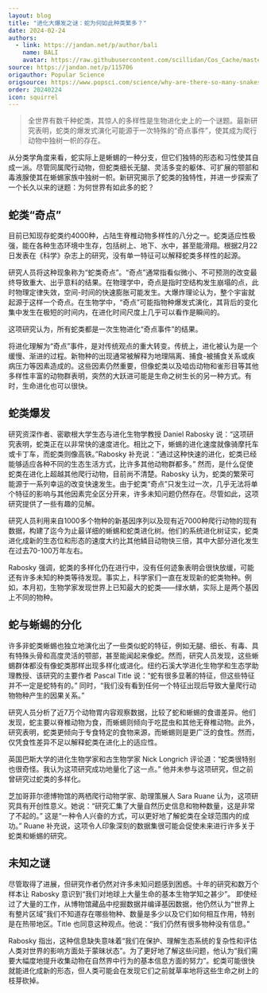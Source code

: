 ```yaml
---
layout: blog
title: "进化大爆发之谜：蛇为何如此种类繁多？"
date: 2024-02-24
authors:
  - link: https://jandan.net/p/author/bali
    name: BALI
    avatar: https://raw.githubusercontent.com/scillidan/Cos_Cache/master/avater/jin.png
source: https://jandan.net/p/115706
origauthor: Popular Science
origsource: https://www.popsci.com/science/why-are-there-so-many-snakes/
order: 20240224
icon: squirrel
---
```


> 全世界有数千种蛇类，其惊人的多样性是生物进化史上的一个谜题。最新研究表明，蛇类的爆发式演化可能源于一次特殊的“奇点事件”，使其成为爬行动物中独树一帜的存在。

从分类学角度来看，蛇实际上是蜥蜴的一种分支，但它们独特的形态和习性使其自成一派。尽管同属爬行动物，但蛇类细长无腿、灵活多变的躯体、可扩展的颚部和毒液腺使其在蜥蜴家族中独树一帜。新研究揭示了蛇类的独特性，并进一步探索了一个长久以来的谜题：为何世界有如此多的蛇？

## 蛇类“奇点”

目前已知现存蛇类约4000种，占陆生脊椎动物多样性的八分之一。蛇类适应性极强，能在各种生态环境中生存，包括树上、地下、水中，甚至能滑翔。根据2月22日发表在《科学》杂志上的研究，没有单一特征可以解释蛇类多样性的起源。

研究人员将这种现象称为“蛇类奇点”。“奇点”通常指看似微小、不可预测的改变最终导致重大、出乎意料的结果。在物理学中，奇点是指时空结构发生崩塌的点，此时物理定律失效，空间-时间的快速膨胀可能发生。大爆炸理论认为，整个宇宙就起源于这样一个奇点。在生物学中，“奇点”可能指物种爆发式演化，其背后的变化集中发生在极短的时间内，在进化时间尺度上几乎可以看作是瞬间的。

这项研究认为，所有蛇类都是一次生物进化“奇点事件”的结果。

将进化理解为“奇点”事件，是对传统观点的重大转变。传统上，进化被认为是一个缓慢、渐进的过程。新物种的出现通常被解释为地理隔离、捕食-被捕食关系或疾病压力等因素造成的。这些因素仍然重要，但像蛇类以及啮齿动物和雀形目等其他多样性丰富的动物群表明，突然的大跃进可能是生命之树生长的另一种方式。有时，生命进化也可以很快。

## 蛇类爆发

研究资深作者、密歇根大学生态与进化生物学教授 Daniel Rabosky 说：“这项研究表明，蛇类正在以非常快的速度进化。相比之下，蜥蜴的进化速度就像骑摩托车或卡丁车，而蛇类则像高铁。”Rabosky 补充说：“通过这种快速的进化，蛇类已经能够适应各种不同的生态生活方式，比许多其他动物群都多。” 然而，是什么促使蛇类在进化上超越其他爬行动物，目前尚不清楚。Rabosky 认为，蛇类的繁荣可能源于一系列幸运的改变快速发生。由于蛇类“奇点”只发生过一次，几乎无法将单个特征的影响与其他因素完全区分开来，许多未知问题仍然存在。尽管如此，这项研究提供了一些有趣的见解。

研究人员利用来自1000多个物种的新基因序列以及现有近7000种爬行动物的现有数据，构建了迄今为止最详细的蜥蜴和蛇类进化树。他们的系统进化树证实，蛇类进化成新的生态位和形态的速度大约比其他鳞目动物快三倍，其中大部分进化发生在过去70-100万年左右。

Rabosky 强调，蛇类的多样化仍在进行中，没有任何迹象表明会很快放缓，可能还有许多未知的种类等待发现。事实上，科学家们一直在发现新的蛇类物种。例如，本月初，生物学家发现世界上已知最大的蛇类——绿水蚺，实际上是两个基因上不同的物种。

## 蛇与蜥蜴的分化

许多非蛇类蜥蜴也独立地演化出了一些类似蛇的特征，例如无腿、细长、有毒、具有特殊头骨和高度灵活的颚部，甚至能闻起来像蛇。然而，研究人员发现，这些蜥蜴群体都没有像蛇类那样出现多样化或进化。纽约石溪大学进化生物学和生态学助理教授、该研究的主要作者 Pascal Title 说：“蛇有很多显著的特征，但这些特征并不一定是蛇特有的。” 同时，“我们没有看到任何一个特征出现后导致大量爬行动物物种产生的因果关系。”

研究人员分析了近7万个动物胃内容观察数据，比较了蛇和蜥蜴的食谱差异。他们发现，蛇主要以脊椎动物为食，而蜥蜴则倾向于吃昆虫和其他无脊椎动物。此外，研究表明，蛇类更倾向于专食特定的食物来源，而蜥蜴则是更广泛的食性。然而，仅凭食性差异不足以解释蛇类在进化上的适应性。

英国巴斯大学的进化生物学家和古生物学家 Nick Longrich 评论道：“蛇类很特别也很奇怪。我认为这项研究成功地量化了这一点。” 他并未参与这项研究，但之前曾研究过蛇类的多样化。

芝加哥菲尔德博物馆的两栖爬行动物学家、助理策展人 Sara Ruane 认为，这项研究具有开创性意义。她说：“研究汇集了大量自然历史信息和物种数量，这是非常了不起的。” 这是“一种令人兴奋的方式，可以更好地了解蛇类在全球范围内的成功。” Ruane 补充说，这项令人印象深刻的数据集很可能会促使未来进行许多关于蛇类和蜥蜴的研究。

## 未知之谜

尽管取得了进展，但研究作者仍然对许多未知问题感到困惑。十年的研究和数万个样本让 Rabosky 意识到“我们对地球上大量生命的基本生物学知之甚少”。 即使经过了大量的工作，从博物馆藏品中挖掘数据并编译基因数据，他仍然认为“世界上有整片区域”我们不知道存在哪些物种、数量是多少以及它们如何相互作用，特别是在热带地区。Title 也同意这种观点。他说：“我们仍然有很多物种没有信息。”

Rabosky 指出，这种信息缺失意味着“我们在保护、理解生态系统的复杂性和评估人类对世界的影响方面处于蒙昧状态”。为了更好地了解这些问题，他认为“我们需要大幅度地提升收集动物在自然界中行为的基本信息方面的努力”。蛇类可能很快就能进化成新的形态，但人类可能会在发现它们之前就草率地将这些生命之树上的枝芽砍掉。
